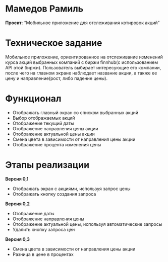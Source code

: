 

# Мамедов Рамиль

**Проект**: “Мобильное приложение для отслеживания котировок акций”

# Техническое задание

Мобильное приложение, ориентированное на отслеживание изменений курса акций выбранных компаний с биржи finnhub(с использованием API этой биржи). Пользователь выбирает интересующие его компании, после чего на главном экране наблюдает название акции, а также ее цену и направление(рост, либо падение цены).

# Функционал
* Отображать главный экран со списком выбранных акций
* Выбор отображаемых акций
* Отображение текущий даты
* Отображение направления цены акции
* Отображение актуальной цены акции
* Смена цвета в зависимости от направления цены акции
* Отображение процента изменения цены


# Этапы реализации
**Версия 0,1** 
* Отображать экран с акциями, используя запрос цены
* Отображать кнопку создания запроса

**Версия 0,2** 
* Отображение даты
* Отображение направления цены
* Отображение актуальной цены, используя автоматические запросы
* Удалить кнопку запроса цен

**Версия 0,3**
* Смена цвета в зависимости от направления цены акции
* Разница в цене в процентах
